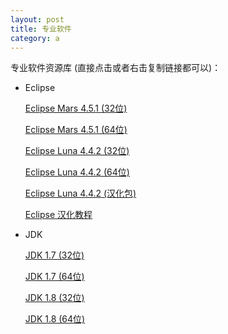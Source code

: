 ```yaml
---
layout: post
title: 专业软件
category: a
---
```


专业软件资源库 (直接点击或者右击复制链接都可以)：

* Eclipse
	
	[Eclipse Mars 4.5.1 (32位)]
	
	[Eclipse Mars 4.5.1 (64位)]
	
	[Eclipse Luna 4.4.2 (32位)]
	
	[Eclipse Luna 4.4.2 (64位)]
	
	[Eclipse Luna 4.4.2 (汉化包)]
	
	[Eclipse  汉化教程]

* JDK
	
	[JDK 1.7 (32位)]
	
	[JDK 1.7 (64位)]
	
	[JDK 1.8 (32位)]
	
	[JDK 1.8 (64位)]





[Eclipse Mars 4.5.1 (32位)]:http://7xrtds.com1.z0.glb.clouddn.com/ZYRJ%2Feclipse-jee-mars-1-win32.zip
[Eclipse Mars 4.5.1 (64位)]:http://7xrtds.com1.z0.glb.clouddn.com/ZYRJ%2Feclipse-jee-mars-1-win32-x86_64.zip
[Eclipse Luna 4.4.2 (32位)]:http://www.fuhaifei.xyz
[Eclipse Luna 4.4.2 (64位)]:http://www.fuhaifei.xyz
[Eclipse Luna 4.4.2 (汉化包)]:http://www.fuhaifei.xyz
[Eclipse  汉化教程]:http://7xrtds.com1.z0.glb.clouddn.com/ZYRJ%2Feclipse%E6%B1%89%E5%8C%96%E6%95%99%E7%A8%8B.doc

[JDK 1.7 (32位)]:http://7xrtds.com1.z0.glb.clouddn.com/ZYRJ%2Fjdk-7u45-windows-i586.exe
[JDK 1.7 (64位)]:http://7xrtds.com1.z0.glb.clouddn.com/ZYRJ%2Fjdk-7u80-windows-x64.exe
[JDK 1.8 (32位)]:http://7xrtds.com1.z0.glb.clouddn.com/ZYRJ%2Fjdk_1.8_windows_x86.zip
[JDK 1.8 (64位)]:http://7xrtds.com1.z0.glb.clouddn.com/ZYRJ%2Fjdk_1.8_windows_x64.zip
